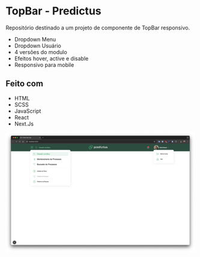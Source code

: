# TopBar - Predictus
Repositório destinado a um projeto de componente de TopBar responsivo.

- Dropdown Menu
- Dropdown Usuário
- 4 versões do modulo
- Efeitos hover, active e disable
- Responsivo para mobile

## Feito com
- HTML
- SCSS
- JavaScript
- React
- Next.Js

![Preview](public/preview.png)